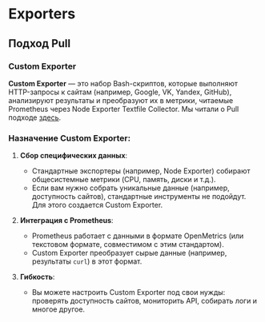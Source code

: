 # Exporters

## Подход Pull

### Custom Exporter

**Custom Exporter** — это набор Bash-скриптов, которые выполняют HTTP-запросы к сайтам (например, Google, VK, Yandex, GitHub), анализируют результаты и преобразуют их в метрики, читаемые Prometheus через Node Exporter Textfile Collector.
Мы читали о Pull подходе [здесь](https://github.com/lamjob1993/linux-monitoring/blob/main/prometheus/beginning/1.%20%D0%92%D0%B2%D0%B5%D0%B4%D0%B5%D0%BD%D0%B8%D0%B5%20(%D0%9E%D1%81%D0%BD%D0%BE%D0%B2%D1%8B%20Prometheus).md#push-%D0%BC%D0%BE%D0%B4%D0%B5%D0%BB%D1%8C-%D0%B2-prometheus).

### Назначение Custom Exporter:

1. **Сбор специфических данных**:
   - Стандартные экспортеры (например, Node Exporter) собирают общесистемные метрики (CPU, память, диски и т.д.).
   - Если вам нужно собрать уникальные данные (например, доступность сайтов), стандартные инструменты не подойдут. Для этого создается Custom Exporter.

2. **Интеграция с Prometheus**:
   - Prometheus работает с данными в формате OpenMetrics (или текстовом формате, совместимом с этим стандартом).
   - Custom Exporter преобразует сырые данные (например, результаты `curl`) в этот формат.

3. **Гибкость**:
   - Вы можете настроить Custom Exporter под свои нужды: проверять доступность сайтов, мониторить API, собирать логи и многое другое.
